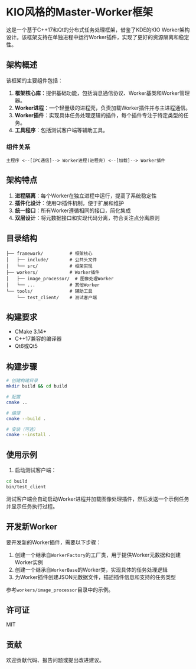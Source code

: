 # KIO风格的Master-Worker框架

这是一个基于C++17和Qt的分布式任务处理框架，借鉴了KDE的KIO Worker架构设计。该框架支持在单独进程中运行Worker插件，实现了更好的资源隔离和稳定性。

## 架构概述

该框架的主要组件包括：

1. **框架核心库**：提供基础功能，包括消息通信协议、Worker基类和Worker管理器。
2. **Worker进程**：一个轻量级的进程壳，负责加载Worker插件并与主进程通信。
3. **Worker插件**：实现具体任务处理逻辑的插件，每个插件专注于特定类型的任务。
4. **工具程序**：包括测试客户端等辅助工具。

### 组件关系

```
主程序 <--[IPC通信]--> Worker进程(进程壳) <--[加载]--> Worker插件
```

## 架构特点

1. **进程隔离**：每个Worker在独立进程中运行，提高了系统稳定性
2. **插件化设计**：使用Qt插件机制，便于扩展和维护
3. **统一接口**：所有Worker遵循相同的接口，简化集成
4. **双层设计**：将元数据接口和实现代码分离，符合关注点分离原则

## 目录结构

```
├── framework/          # 框架核心
│   ├── include/        # 公共头文件
│   └── src/            # 框架实现
├── workers/            # Worker插件
│   ├── image_processor/  # 图像处理Worker
│   └── ...             # 其他Worker
└── tools/              # 辅助工具
    └── test_client/    # 测试客户端
```

## 构建要求

- CMake 3.14+
- C++17兼容的编译器
- Qt6或Qt5

## 构建步骤

```bash
# 创建构建目录
mkdir build && cd build

# 配置
cmake ..

# 编译
cmake --build .

# 安装（可选）
cmake --install .
```

## 使用示例

1. 启动测试客户端：

```bash
cd build
bin/test_client
```

测试客户端会自动启动Worker进程并加载图像处理插件，然后发送一个示例任务并显示任务执行过程。

## 开发新Worker

要开发新的Worker插件，需要以下步骤：

1. 创建一个继承自`WorkerFactory`的工厂类，用于提供Worker元数据和创建Worker实例
2. 创建一个继承自`WorkerBase`的Worker类，实现具体的任务处理逻辑
3. 为Worker插件创建JSON元数据文件，描述插件信息和支持的任务类型

参考`workers/image_processor`目录中的示例。

## 许可证

MIT

## 贡献

欢迎贡献代码、报告问题或提出改进建议。 